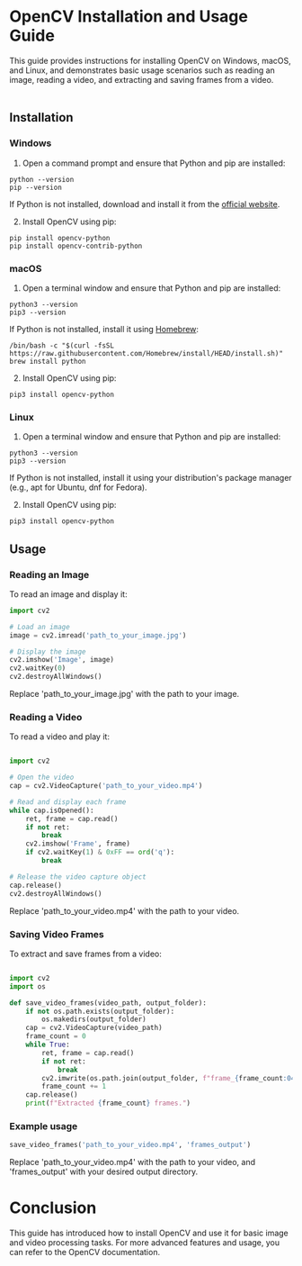 # OpenCV Installation and Usage Guide<br>

This guide provides instructions for installing OpenCV on Windows, macOS, and Linux, and demonstrates basic usage scenarios such as reading an image, reading a video, and extracting and saving frames from a video.<br><br>

## Installation<br>

### Windows<br>

1. Open a command prompt and ensure that Python and pip are installed:<br>

```console
python --version
pip --version
```

If Python is not installed, download and install it from the [official website](https://www.python.org/downloads/windows/).<br>

2. Install OpenCV using pip:<br>

```console
pip install opencv-python
pip install opencv-contrib-python
```

### macOS<br>

1. Open a terminal window and ensure that Python and pip are installed:<br>

```console
python3 --version
pip3 --version
```

If Python is not installed, install it using [Homebrew](https://brew.sh/):<br>

```console
/bin/bash -c "$(curl -fsSL https://raw.githubusercontent.com/Homebrew/install/HEAD/install.sh)"
brew install python
```

2. Install OpenCV using pip:<br>

```console
pip3 install opencv-python
```

### Linux<br>

1. Open a terminal window and ensure that Python and pip are installed:<br>

```console
python3 --version
pip3 --version
```

If Python is not installed, install it using your distribution's package manager (e.g., apt for Ubuntu, dnf for Fedora).<br>

2. Install OpenCV using pip:<br>

```console
pip3 install opencv-python
```

## Usage<br>

### Reading an Image<br>

To read an image and display it:<br>

```python
import cv2

# Load an image
image = cv2.imread('path_to_your_image.jpg')

# Display the image
cv2.imshow('Image', image)
cv2.waitKey(0)
cv2.destroyAllWindows()

```


Replace 'path_to_your_image.jpg' with the path to your image.<br>

### Reading a Video<br>
To read a video and play it:<br>

```python

import cv2

# Open the video
cap = cv2.VideoCapture('path_to_your_video.mp4')

# Read and display each frame
while cap.isOpened():
    ret, frame = cap.read()
    if not ret:
        break
    cv2.imshow('Frame', frame)
    if cv2.waitKey(1) & 0xFF == ord('q'):
        break

# Release the video capture object
cap.release()
cv2.destroyAllWindows()

```

Replace 'path_to_your_video.mp4' with the path to your video.<br>

### Saving Video Frames<br>
To extract and save frames from a video:<br>

```python

import cv2
import os

def save_video_frames(video_path, output_folder):
    if not os.path.exists(output_folder):
        os.makedirs(output_folder)
    cap = cv2.VideoCapture(video_path)
    frame_count = 0
    while True:
        ret, frame = cap.read()
        if not ret:
            break
        cv2.imwrite(os.path.join(output_folder, f"frame_{frame_count:04d}.jpg"), frame)
        frame_count += 1
    cap.release()
    print(f"Extracted {frame_count} frames.")

```

### Example usage
```python
save_video_frames('path_to_your_video.mp4', 'frames_output')
```

Replace 'path_to_your_video.mp4' with the path to your video, and 'frames_output' with your desired output directory.<br>

# Conclusion<br>
This guide has introduced how to install OpenCV and use it for basic image and video processing tasks. For more advanced features and usage, you can refer to the OpenCV documentation.<br>




